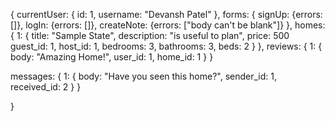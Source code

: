 {
  currentUser: {
    id: 1,
    username: "Devansh Patel"
  },
  forms: {
    signUp: {errors: []},
    logIn: {errors: []},
    createNote: {errors: ["body can't be blank"]}
  },
  homes: {
    1: {
      title: "Sample State",
      description: "is useful to plan",
      price: 500
      guest_id: 1,
      host_id: 1,
      bedrooms: 3,
      bathrooms: 3,
      beds: 2
    }
  },
  reviews: {
    1: {
      body: "Amazing Home!",
      user_id: 1,
      home_id: 1
    }
  }

  messages: {
    1: {
      body: "Have you seen this home?",
      sender_id: 1,
      received_id: 2
    }
  }

}
